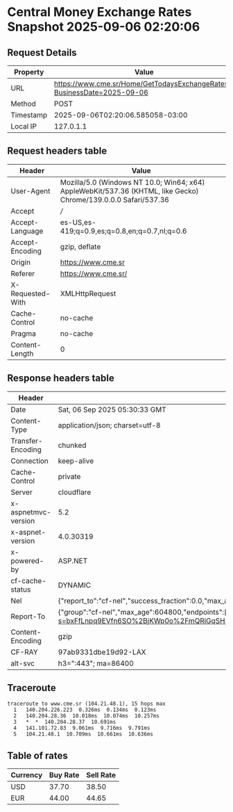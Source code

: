 # Central Money Exchange Rates Snapshot 2025-09-06 02:20:06
## Request Details

| Property | Value |
|----------|-------|
| URL | https://www.cme.sr/Home/GetTodaysExchangeRates/?BusinessDate=2025-09-06 |
| Method | POST |
| Timestamp | 2025-09-06T02:20:06.585058-03:00 |
| Local IP | 127.0.1.1 |
    
## Request headers table

| Header | Value |
|--------|-------|
| User-Agent | Mozilla/5.0 (Windows NT 10.0; Win64; x64) AppleWebKit/537.36 (KHTML, like Gecko) Chrome/139.0.0.0 Safari/537.36 |
| Accept | */* |
| Accept-Language | es-US,es-419;q=0.9,es;q=0.8,en;q=0.7,nl;q=0.6 |
| Accept-Encoding | gzip, deflate |
| Origin | https://www.cme.sr |
| Referer | https://www.cme.sr/ |
| X-Requested-With | XMLHttpRequest |
| Cache-Control | no-cache |
| Pragma | no-cache |
| Content-Length | 0 |

    
## Response headers table
| Header | Value |
|--------|-------|
| Date | Sat, 06 Sep 2025 05:30:33 GMT |
| Content-Type | application/json; charset=utf-8 |
| Transfer-Encoding | chunked |
| Connection | keep-alive |
| Cache-Control | private |
| Server | cloudflare |
| x-aspnetmvc-version | 5.2 |
| x-aspnet-version | 4.0.30319 |
| x-powered-by | ASP.NET |
| cf-cache-status | DYNAMIC |
| Nel | {"report_to":"cf-nel","success_fraction":0.0,"max_age":604800} |
| Report-To | {"group":"cf-nel","max_age":604800,"endpoints":[{"url":"https://a.nel.cloudflare.com/report/v4?s=bxFfLnpq9EVfn6SO%2BjKWp0o%2FmQRiGqSHSPH%2BW%2FeMdzlhXVP1biQzZGRSJ2qpsQnIMlZxJWS6N9DGT8FHrz%2BhdYAK9ICPg%2FLW%2BQA%3D"}]} |
| Content-Encoding | gzip |
| CF-RAY | 97ab9331dbe19d92-LAX |
| alt-svc | h3=":443"; ma=86400 |

## Traceroute 

```
traceroute to www.cme.sr (104.21.48.1), 15 hops max
  1   140.204.226.223  0.326ms  0.134ms  0.123ms 
  2   140.204.28.36  10.018ms  10.074ms  10.257ms 
  3   *  *  140.204.28.37  10.691ms 
  4   141.101.72.83  9.061ms  9.716ms  9.791ms 
  5   104.21.48.1  10.709ms  10.661ms  10.636ms 

```


## Table of rates

| Currency | Buy Rate | Sell Rate |
|----------|----------|-----------|
| USD | 37.70 | 38.50 |
| EUR | 44.00 | 44.65 |
